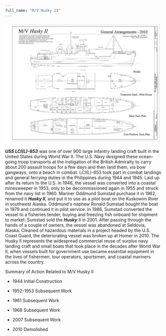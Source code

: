 ```yaml
---
full_name: "M/V Husky II"
---
```

![](../assets/images/Boats/MV%20Husky%20II.jpg)

***USS LCI(L)-653*** was one of over 900 large infantry landing craft built in the United States during World War II. The U.S. Navy designed these ocean-going troop transports at the instigation of the British Admiralty to carry about 200 assault troops for a few days and then land them, via bow gangways, onto a beach in combat. LCI(L)-653 took part in combat landings and general ferrying duties in the Philippines during 1944 and 1945. Laid up after its return to the U.S. in 1946, the vessel was converted into a coastal minesweeper in 1953, only to be decommissioned again in 1955 and struck from the navy list in 1960. Mariner Oddmund Sumstad purchase it in 1962, renamed it ***Husky II***, and put it to use as a pilot boat on the Kuskowim River in southwest Alaska. Oddmund's nephew Ronald Sumstad bought the boat in 1979 and continued it in pilot service. In 1986, Sumstad converted the vessel to a fisheries tender, buying and freezing fish onboard for shipment to market. Sumstad sold the ***Husky*** II in 2001. After passing through the hands of a couple of owners, the vessel was abandoned at Seldovia, Alaska. Cleaned of hazardous materials in a project headed by the U.S. Coast Guard, the deteriorating vessel was broken up at Homer in 2010. The Husky II represents the widespread commercial reuse of surplus navy landing craft and small boats that took place in the decades after World War II, when vessels built for government use became essential equipment in the lives of fishermen, tour operators, sportsmen, and coastal mariners across the country. 



Summary of Action Related to M/V Husky II

- 1944 Initial Construction 

- 1952-1953 Subsequent Work 

- 1961 Subsequent Work 

- 1968 Subsequent Work 

- 2007 Subsequent Work 

- 2010 Demolished 
 
